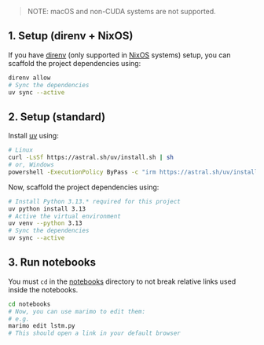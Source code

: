 > NOTE: macOS and non-CUDA systems are not supported.

## 1. Setup (direnv + NixOS)

If you have [direnv](https://direnv.net) (only supported in
[NixOS](https://nixos.org) systems) setup, you can scaffold the project
dependencies using:

```sh
direnv allow
# Sync the dependencies
uv sync --active
```

## 2. Setup (standard)

Install [uv](https://docs.astral.sh/uv) using:

```sh
# Linux
curl -LsSf https://astral.sh/uv/install.sh | sh
# or, Windows
powershell -ExecutionPolicy ByPass -c "irm https://astral.sh/uv/install.ps1 | iex"
```

Now, scaffold the project dependencies using:

```sh
# Install Python 3.13.* required for this project
uv python install 3.13
# Active the virtual environment
uv venv --python 3.13
# Sync the dependencies
uv sync --active
```

## 3. Run notebooks

You must `cd` in the [notebooks](/notebooks) directory to not break relative
links used inside the notebooks.

```sh
cd notebooks
# Now, you can use marimo to edit them:
# e.g.
marimo edit lstm.py
# This should open a link in your default browser
```
